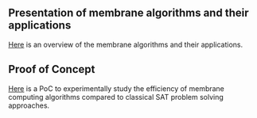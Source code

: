 ## Presentation of membrane algorithms and their applications

[Here](https://github.com/biancaisc/Membrane-Computing/blob/main/Membrane%20Computing%20Presentation.pptx) is an overview of the membrane algorithms and their applications.

## Proof of Concept
[Here](https://github.com/biancaisc/Membrane-Computing/blob/main/code.py) is a PoC to experimentally study the efficiency of membrane computing algorithms compared to classical SAT problem solving approaches.
